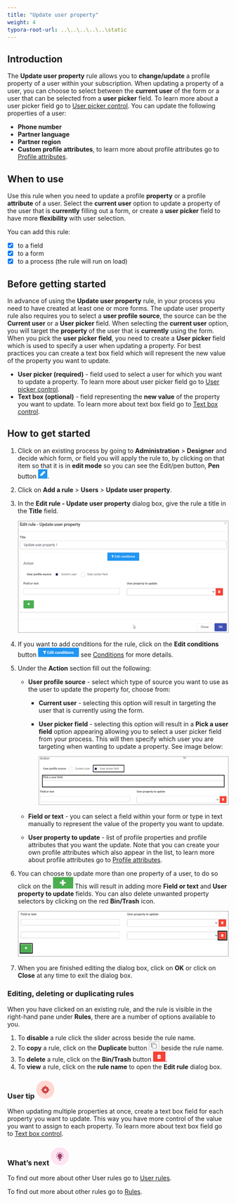 ```yaml
---
title: "Update user property"
weight: 4
typora-root-url: ..\..\..\..\..\static
---
```


## Introduction

The **Update user property** rule allows you to **change/update** a profile property of a user within your subscription. When updating a property of a user, you can choose to select between the **current user** of the form or a user that can be selected from a **user picker** field. To learn more about a user picker field go to [User picker control](/platform/controls/input/user-picker/). You can update the following properties of a user:

- **Phone number**
- **Partner language**
- **Partner region**
- **Custom profile attributes**, to learn more about profile attributes go to [Profile attributes](/platform/administration/users/#modify-profile-attributes).

## When to use 

Use this rule when you need to update a profile **property** or a profile **attribute** of a user. Select the **current user** option to update a property of the user that is **currently** filling out a form, or create a **user picker** field to have more **flexibility** with user selection. 

You can add this rule:
- [x] to a field
- [x] to a form 
- [x] to a process (the rule will run on load)

## Before getting started

In advance of using the **Update user property** rule, in your process you need to have created at least one or more forms. The update user property rule also requires you to select a **user profile source**, the source can be the **Current user** or a **User picker** field. When selecting the **current user** option, you will target the **property** of the user that is **currently** using the form. When you pick the **user picker field**, you need to create a **User picker** field which is used to specify a user when updating a property. For best practices you can create a text box field which will represent the new value of the property you want to update.

- **User picker (required)** - field used to select a user for which you want to update a property. To learn more about user picker field go to [User picker control](/platform/controls/input/user-picker/).
- **Text box (optional)** - field representing the **new value** of the property you want to update. To learn more about text box field go to [Text box control](/platform/controls/input/textbox/).

## How to get started

1. Click on an existing process by going to **Administration** > **Designer** and decide which form, or field you will apply the rule to, by clicking on that item so that it is in **edit mode** so you can see the Edit/pen button, **Pen** button ![Pen button](/images/penicon.png).

2. Click on **Add a rule** > **Users** > **Update user property**.

3. In the **Edit rule - Update user property** dialog box, give the rule a title in the **Title** field.

   ![Update user property - edit rule dialog box](/images/update-property-edit-rule.jpg)

4. If you want to add conditions for the rule, click on the **Edit conditions** button ![Edit conditions button](/images/editconditions.png) see [Conditions](/platform/rules/general/add-conditions/) for more details.

5. Under the **Action** section fill out the following:

   - **User profile source** - select which type of source you want to use as the user to update the property for, choose from:

     - **Current user** - selecting this option will result in targeting the user that is currently using the form.

     - **User picker field** - selecting this option will result in a **Pick a user field** option appearing allowing you to select a user picker field from your process. This will then specify which user you are targeting when wanting to update a property. See image below:

       ![Selecting the user picker field option](/images/update-propert-user-picker.jpg)

   - **Field or text** - you can select a field within your form or type in text manually to represent the value of the property you want to update.

   - **User property to update** - list of profile properties and profile attributes that you want the update. Note that you can create your own profile attributes which also appear in the list, to learn more about profile attributes go to [Profile attributes](/platform/administration/users/#modify-profile-attributes).

6. You can choose to update more than one property of a user, to do so click on the ![Selecting the user picker field option](/images/update-propert-plus.jpg) This will result in adding more **Field or text** and **User property to update** fields. You can also delete unwanted property selectors by clicking on the red **Bin/Trash** icon.

   ![Add/delete property selector](/images/update-property-add-delete.jpg)

7. When you are finished editing the dialog box, click on **OK** or click on **Close** at any time to exit the dialog box.

### Editing, deleting or duplicating rules

When you have clicked on an existing rule, and the rule is visible in the right-hand pane under **Rules**, there are a number of options available to you.

1. To **disable** a rule click the slider across beside the rule name.
2. To **copy** a rule, click on the **Duplicate** button ![Duplicate button](/images/duplicate-button.jpg) beside the rule name.
3. To **delete** a rule, click on the **Bin/Trash** button ![Bin/Trash button](/images/bin.png).
4. To **view** a rule, click on the **rule name** to open the **Edit rule** dialog box.

### User tip ![Target icon](/images/05.png)

When updating multiple properties at once, create a text box field for each property you want to update. This way you have more control of the value you want to assign to each property. To learn more about text box field go to [Text box control](/platform/controls/input/user-picker/).

### What’s next ![Idea icon](/images/18.png)

To find out more about other User rules go to [User rules](/platform/rules/users/).

To find out more about other rules go to [Rules](/platform/rules/).

